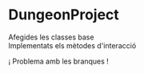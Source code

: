 # DungeonProject

Afegides les classes base <br>
Implementats els mètodes d'interacció

¡ Problema amb les branques !
